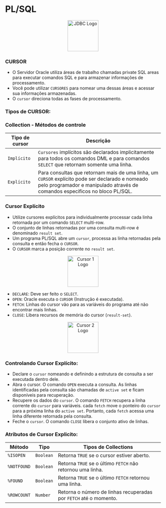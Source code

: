 # PL/SQL

<div style="text-align:center;">
    <img src="https://5.imimg.com/data5/SELLER/Default/2022/7/FT/WW/IM/7756102/oracle-database-enterprise-edition-license-1-processor.png" alt="JDBC Logo" width="100" height="100">
</div>


### CURSOR
* O Servidor Oracle utiliza áreas de trabalho chamadas private SQL areas para executar comandos SQL e para armazenar informações de processamento.
* Você pode utilizar `CURSORES` para nomear uma dessas áreas e acessar sua informações armazenadas.
* O `cursor` direciona todas as fases de processamento.

### Tipos de CURSOR:
### Collection - Métodos de controle
| Tipo de cursor       | Descrição |
|----------------|----------------|
| `Implícito` | `Cursores` implícitos são declarados implicitamente para todos os comandos DML e para comandos `SELECT` que retornam somente uma linha. |
| `Explícito` | Para consultas que retornam mais de uma linha, um `CURSOR` explícito pode ser declarado e nomeado pelo programador e manipulado através de comandos especificos no bloco PL/SQL. |

### Cursor Explícito
* Utilize cursores explícitos para individualmente processar cada linha retornada por um comando `SELECT` multi-row.
* O conjunto de linhas retornadas por uma consulta multi-row é denominado `result set`.
* Um programa PL/SQL abre um `cursor`, processa as linha retornadas pela consulta e então fecha o `CURSOR`.
* O `CURSOR` marca a posição corrente no `result set`.

<div style="text-align:center;">
    <img src="https://imgur.com/XNIxHWJ.png" alt="Cursor 1 Logo" width="100" height="100">
</div>

* `DECLARE`: Deve ser feito o `SELECT`.
* `OPEN`: Oracle executa o `CURSOR` (Instrução é executada).
* `FETCH`: Linhas do cursor vão para as variáveis do programa até não encontrar mais linhas.
* `CLOSE`: Libera recursos de memória do cursor (`result-set`).

<div style="text-align:center;">
    <img src="https://imgur.com/dcWelR2.png" alt="Cursor 2 Logo" width="100" height="100">
</div>

### Controlando Cursor Explícito:
* Declare o `cursor` nomeando e definindo a estrutura de consulta a ser executada dentro dele.
* Abra o cursor. O comando `OPEN` executa a consulta. As linhas identificadas pela consulta são chamadas de `active set` e ficam disponíveis para recuperação.
* Recupere os dados do `cursor`. O comando `FETCH` recupera a linha corrente do `cursor` para variáveis. cada `fetch` move o ponteiro do `cursor` para a próxima linha do `active set`. Portanto, cada `fetch` acessa uma linha diferente retornada pela consulta.
* Feche o `cursor`. O comando `CLOSE` libera o conjunto ativo de linhas.

### Atributos de Cursor Explicito:
| Método       | Tipo | Tipos de Collections
|----------------|----------------|----------------|
| `%ISOPEN` | `Boolean` | Retorna `TRUE` se o cursor estiver aberto.
| `%NOTFOUND` | `Boolean` | Retorna `TRUE` se o último `FETCH` não retornou uma linha.
| `%FOUND` | `Boolean` | Retorna `TRUE` se o último `FETCH` retornou uma linha.
| `%ROWCOUNT` | `Number` | Retorna o número de linhas recuperadas por `FETCH` até o momento.
